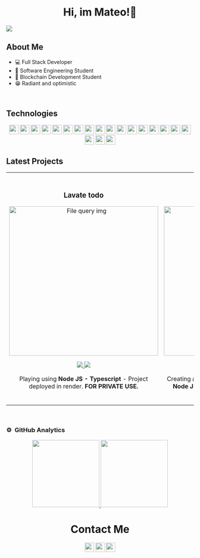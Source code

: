 <div align="center">
    <h1 align="center">Hi, im Mateo!👋​</h1>
</div>
<img src="https://i.imgur.com/97pBI1X.jpg">

## About Me

- 💻​ Full Stack Developer
- 📖​ Software Engineering Student
- 🔐 Blockchain Development Student
- 😁​ Radiant and optimistic

</br>

## Technologies
   <p align="center">
      <img src="https://img.shields.io/badge/HTML5-164C78?style=plastic&logo=html5" height=25>
      <img src="https://img.shields.io/badge/CSS3-164C78?style=plastic&logo=css3&logoColor=2388C3" height=25>
      <img src="https://img.shields.io/badge/SaSS-164C78?style=plastic&logo=sass" height=25>
      <img src="https://img.shields.io/badge/Bootstrap-164C78?style=plastic&logo=bootstrap" height=25>
      <img src="https://img.shields.io/badge/JavaScript-164C78?style=plastic&logo=javascript" height=25>
      <img src="https://img.shields.io/badge/Node.js-164C78?style=plastic&logo=nodedotjs" height=25>
      <img src="https://img.shields.io/badge/React-164C78?style=plastic&logo=react" height=25>
      <img src="https://img.shields.io/badge/Express.js-164C78?style=plastic&logo=express&logoColor=000000" height=25>
      <img src="https://img.shields.io/badge/MongoDB-164C78?style=plastic&logo=mongodb" height=25>
      <img src="https://img.shields.io/badge/Typescript-164C78?style=plastic&logo=typescript" height=25>
      <img src="https://img.shields.io/badge/Json-164C78?style=plastic&logo=json" height=25>
      <img src="https://img.shields.io/badge/Visual_Studio-164C78?style=plastic&logo=visual%20studio&logoColor=007ACC" height=25>
      <img src="https://img.shields.io/badge/GIT-164C78?style=plastic&logo=git" height=25>
      <img src="https://img.shields.io/badge/Firebase-164C78?style=plastic&logo=firebase" height=25>
        <img src="https://img.shields.io/badge/Mysql-164C78?style=plastic&logo=mysql" height=25>
       <img src="https://img.shields.io/badge/C-164C78?style=plastic&logo=c" height=25>
       <img src="https://img.shields.io/badge/Docker-164C78?style=plastic&logo=docker" height=25>
       <img src="https://img.shields.io/badge/Kubernetes-164C78?style=plastic&logo=kubernetes" height=25>
       <img src="https://img.shields.io/badge/Socket.io-164C78?style=plastic&logo=socket.io" height=25>
       <img src="https://img.shields.io/badge/Postman-164C78?style=plastic&logo=postman" height=25>
    </p>

## Latest Projects
<table>
<tr>

<td width="50%">
<h3 align="center">Lavate todo</h3>
<div align="center">
<a href="https://github.com/mateoivanovich22/lavateTodo" target="_blank"><img src="https://i.imgur.com/CqoA5ac.png" width="400" alt="File query img"></a>
<p>
<a href="https://github.com/mateoivanovich22/lavateTodo" target="_blank">
    <img src="https://img.shields.io/badge/CODE-ff9?style=for-the-badge&logo=github&logoColor=black">
</a>
<a href="https://lavate-todo.onrender.com" target="_blank">
    <img src="https://img.shields.io/badge/LINK_DEMO-blue">
</a>
</p>
<p>Playing using <strong>Node JS - Typescript </strong> - Project deployed in render. <strong>FOR PRIVATE USE.​</strong></p>
</div>
                                                                                      
</td>

<td width="50%">
               <br>
<h3 align="center">Higen</h3>
<div align="center">                                       
<a href="https://github.com/mateoivanovich22/higen" target="_blank"><img src="https://i.imgur.com/WL6kNf4.png" width="400" alt="Higen img"></a>
<br>
<p>
<a href="https://github.com/mateoivanovich22/higen" target="_blank">
<img src="https://img.shields.io/badge/CODE-ff9?style=for-the-badge&logo=github&logoColor=black">
</a>
<a href="https://higen.onrender.com" target="_blank">
    <img src="https://img.shields.io/badge/LINK_DEMO-blue">
</a>
</p>
<p>Creating a page with all kinds of functionality using <strong>Node JS - Express JS - Handlebars </strong> - Project deployed in render. </p>
</div>    

</td>

</table>                                                                                 
</div>
<br>

### ⚙️ &nbsp;GitHub Analytics

<p align="center">
<a href="https://github.com/mateoivanovich22">
  <img height="180em" src="https://github-readme-stats-eight-theta.vercel.app/api?username=mateoivanovich22&show_icons=true&theme=algolia&include_all_commits=true&count_private=true"/>
  <img height="180em" src="https://github-readme-stats-eight-theta.vercel.app/api/top-langs/?username=mateoivanovich22&layout=compact&langs_count=8&theme=algolia"/>
</a>
</p>
<h1 align="center">Contact Me</h1>
  <p align="center">
    <a href="https://www.linkedin.com/in/mateo-ivanovich-232941227/"><img src="https://img.shields.io/badge/LinkedIn-164C78?style=plastic&logo=linkedin" height=25></a>
    <a href="mateoivanovich43@gmail.com"><img src="https://img.shields.io/badge/Email-164C78?style=plastic&logo=gmail" height=25></a>
    <a href="https://twitter.com/MateoIvanovich"><img src="https://img.shields.io/badge/Twitter-164C78?&style=plastic&logo=twitter" height=25></a>
  </p>
